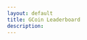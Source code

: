 ```yaml
---
layout: default
title: GCoin Leaderboard
description:
---
```


<table id="gcoinTable"></table>

<script>
    function createHeader() {
        var table = document.getElementById("gcoinTable");
        var header = table.createTHead(table);
        var row = header.insertRow(0);
        var head = ["User", "GCoin"];
        for (let i = 0; i < head.length; i++) {
            let cell = document.createElement("th");
            cell.innerText = head[i];
            row.append(cell);
        }
    }
    function populateBody(json) {
        var table = document.getElementById("gcoinTable");
        var tbody = table.createTBody(table);
        var i = 0;
        for (key in json) {
            var row = tbody.insertRow(i);
            row.innerHTML = `
            <td>${json[key].username}</td>
            <td>${json[key].balance}</td>
            `;
            i++;
        }
    }
    function setupSorting(colToClick) {
        var excludedColumns = ["User"];
        const getCellValue = (tr, idx) => tr.children[idx].innerText || tr.children[idx].textContent;
        const comparer = (idx, asc) => (a, b) => ((v1, v2) => 
            v1 !== '' && v2 !== '' && !isNaN(v1) && !isNaN(v2) ? v1 - v2 : v1.toString().localeCompare(v2)
            )(getCellValue(asc ? a : b, idx), getCellValue(asc ? b : a, idx));
        var allHeaders = document.querySelectorAll('th')
        var thToClick;
        for (i = 0; i < allHeaders.length; i++) {
            var th = allHeaders[i];
            if (!excludedColumns.includes(th.innerText)) {
                if (colToClick === th.innerText) {
                    thToClick = th;
                }
                th.addEventListener('click', (() => {
                    const table = th.closest('table');
                    const tbody = table.querySelector('tbody');
                    Array.from(tbody.querySelectorAll('tr'))
                        .sort(comparer(Array.from(th.parentNode.children).indexOf(th), this.asc = !this.asc))
                        .forEach(tr => tbody.appendChild(tr) );
                }))
            }
        }
        if (thToClick != undefined) {
            thToClick.click();
            thToClick.click();
        }
    }
    fetch("{{site.gbot_host}}/GBot/public/leaderboard")
        .then((response) => response.json())
        .then(json => {
            createHeader();
            populateBody(json);
            setupSorting("GCoin");
        });
</script>

